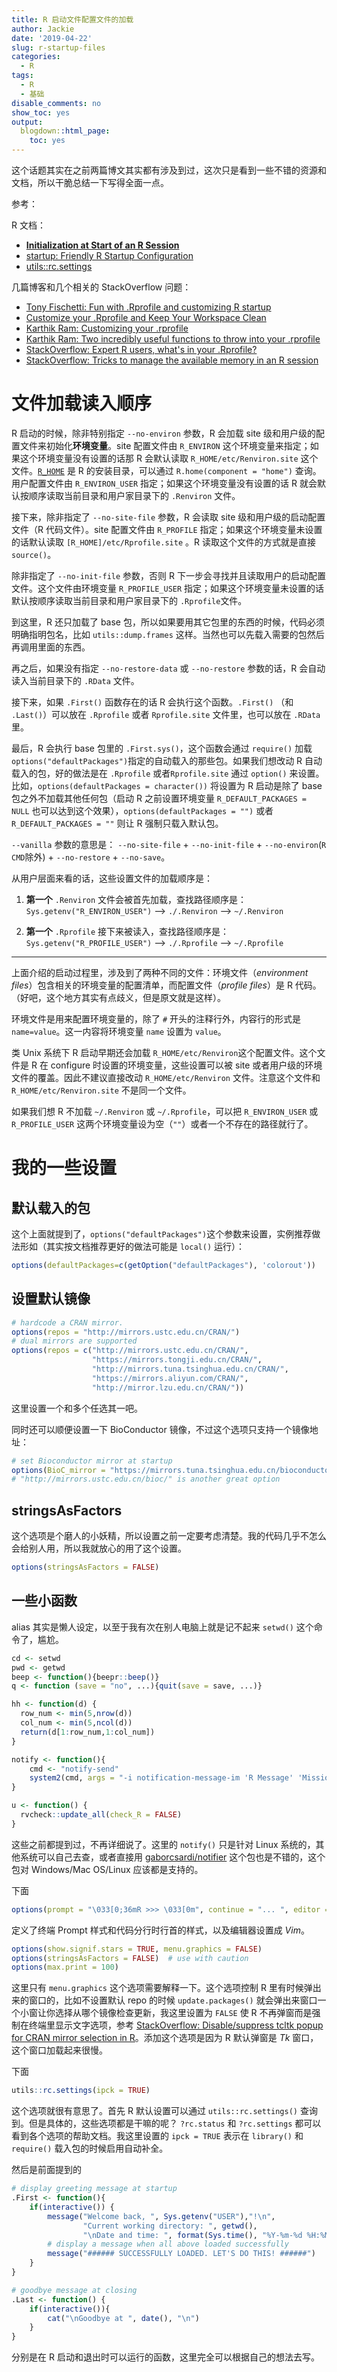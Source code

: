 ```yaml
---
title: R 启动文件配置文件的加载
author: Jackie
date: '2019-04-22'
slug: r-startup-files
categories:
  - R
tags:
  - R
  - 基础
disable_comments: no
show_toc: yes
output:
  blogdown::html_page:
    toc: yes
---
```


这个话题其实在之前两篇博文其实都有涉及到过，这次只是看到一些不错的资源和文档，所以干脆总结一下写得全面一点。


参考：

R 文档：

- [**Initialization at Start of an R Session**](https://stat.ethz.ch/R-manual/R-devel/library/base/html/Startup.html)
- [startup: Friendly R Startup Configuration](https://cran.r-project.org/web/packages/startup/vignettes/startup-intro.html)
- [utils::rc.settings](https://stat.ethz.ch/R-manual/R-devel/library/utils/html/rcompgen.html)

几篇博客和几个相关的 StackOverflow 问题：

- [Tony Fischetti: Fun with .Rprofile and customizing R startup](http://www.onthelambda.com/2014/09/17/fun-with-rprofile-and-customizing-r-startup/)
- [Customize your .Rprofile and Keep Your Workspace Clean](https://www.gettinggeneticsdone.com/2013/07/customize-rprofile.html)
- [Karthik Ram: Customizing your .rprofile](http://old.inundata.org/2011/09/29/customizing-your-rprofile/index.html)
- [Karthik Ram: Two incredibly useful functions to throw into your .rprofile](http://old.inundata.org/2012/02/07/two-incredibly-useful-functions-to-throw-into-your-rprofile/index.html)
- [StackOverflow: Expert R users, what's in your .Rprofile?](https://stackoverflow.com/questions/1189759/expert-r-users-whats-in-your-rprofile)
- [StackOverflow: Tricks to manage the available memory in an R session](https://stackoverflow.com/questions/1358003/tricks-to-manage-the-available-memory-in-an-r-session)

# 文件加载读入顺序

R 启动的时候，除非特别指定 `--no-environ` 参数，R 会加载 site 级和用户级的配置文件来初始化**环境变量**。site 配置文件由 `R_ENVIRON` 这个环境变量来指定；如果这个环境变量没有设置的话那 R 会默认读取 `R_HOME/etc/Renviron.site` 这个文件。[`R_HOME`](https://stat.ethz.ch/R-manual/R-devel/library/base/html/Rhome.html) 是 R 的安装目录，可以通过 `R.home(component = "home")` 查询。用户配置文件由 `R_ENVIRON_USER` 指定；如果这个环境变量没有设置的话 R 就会默认按顺序读取当前目录和用户家目录下的 `.Renviron` 文件。

接下来，除非指定了 `--no-site-file` 参数，R 会读取 site 级和用户级的启动配置文件（R 代码文件）。site 配置文件由 `R_PROFILE` 指定；如果这个环境变量未设置的话默认读取 `[R_HOME]/etc/Rprofile.site` 。R 读取这个文件的方式就是直接 `source()`。

除非指定了 `--no-init-file` 参数，否则 R 下一步会寻找并且读取用户的启动配置文件。这个文件由环境变量 `R_PROFILE_USER` 指定；如果这个环境变量未设置的话默认按顺序读取当前目录和用户家目录下的 `.Rprofile`文件。

到这里，R 还只加载了 base 包，所以如果要用其它包里的东西的时候，代码必须明确指明包名，比如 `utils::dump.frames` 这样。当然也可以先载入需要的包然后再调用里面的东西。

再之后，如果没有指定 `--no-restore-data` 或 `--no-restore` 参数的话，R 会自动读入当前目录下的 `.RData` 文件。

接下来，如果 `.First()` 函数存在的话 R 会执行这个函数。`.First()` （和 `.Last()`）可以放在 `.Rprofile` 或者 `Rprofile.site` 文件里，也可以放在 `.RData` 里。

最后，R 会执行 base 包里的 `.First.sys()`，这个函数会通过 `require()` 加载 `options("defaultPackages")`指定的自动载入的那些包。如果我们想改动 R 自动载入的包，好的做法是在 `.Rprofile` 或者`Rprofile.site` 通过 `option()` 来设置。比如，`options(defaultPackages = character())` 将设置为 R 启动是除了 base 包之外不加载其他任何包（启动 R 之前设置环境变量 `R_DEFAULT_PACKAGES = NULL` 也可以达到这个效果），`options(defaultPackages = "")` 或者 `R_DEFAULT_PACKAGES = ""` 则让 R 强制只载入默认包。

`--vanilla` 参数的意思是： `--no-site-file` + `--no-init-file` + `--no-environ`(`R CMD`除外) + `--no-restore` + `--no-save`。

从用户层面来看的话，这些设置文件的加载顺序是：

1. **第一个** `.Renviron` 文件会被首先加载，查找路径顺序是： `Sys.getenv("R_ENVIRON_USER")` --> `./.Renviron` --> `~/.Renviron`

2. **第一个** `.Rprofile` 接下来被读入，查找路径顺序是：`Sys.getenv("R_PROFILE_USER")` --> `./.Rprofile` --> `~/.Rprofile`

---------

上面介绍的启动过程里，涉及到了两种不同的文件：环境文件（*environment files*）包含相关的环境变量的配置清单，而配置文件（*profile files*）是 R 代码。（好吧，这个地方其实有点歧义，但是原文就是这样）。

环境文件是用来配置环境变量的，除了 `#` 开头的注释行外，内容行的形式是 `name=value`。这一内容将环境变量 `name` 设置为 `value`。

类 Unix 系统下 R 启动早期还会加载 `R_HOME/etc/Renviron`这个配置文件。这个文件是 R 在 configure 时设置的环境变量，这些设置可以被 site 或者用户级的环境文件的覆盖。因此不建议直接改动 `R_HOME/etc/Renviron` 文件。注意这个文件和 `R_HOME/etc/Renviron.site` 不是同一个文件。

如果我们想 R 不加载 `~/.Renviron` 或 `~/.Rprofile`，可以把  `R_ENVIRON_USER` 或 `R_PROFILE_USER` 这两个环境变量设为空（`""`）或者一个不存在的路径就行了。

# 我的一些设置

## 默认载入的包

这个上面就提到了，`options("defaultPackages")`这个参数来设置，实例推荐做法形如（其实按文档推荐更好的做法可能是 `local()` 运行）：

```R
options(defaultPackages=c(getOption("defaultPackages"), 'colorout'))
```

## 设置默认镜像

```R
# hardcode a CRAN mirror.
options(repos = "http://mirrors.ustc.edu.cn/CRAN/")
# dual mirrors are supported
options(repos = c("http://mirrors.ustc.edu.cn/CRAN/",
                  "https://mirrors.tongji.edu.cn/CRAN/",
                  "http://mirrors.tuna.tsinghua.edu.cn/CRAN/",
                  "https://mirrors.aliyun.com/CRAN/",
                  "http://mirror.lzu.edu.cn/CRAN/"))
```

这里设置一个和多个任选其一吧。

同时还可以顺便设置一下 BioConductor 镜像，不过这个选项只支持一个镜像地址：

```R
# set Bioconductor mirror at startup
options(BioC_mirror = "https://mirrors.tuna.tsinghua.edu.cn/bioconductor") 
# "http://mirrors.ustc.edu.cn/bioc/" is another great option
```

## stringsAsFactors

这个选项是个磨人的小妖精，所以设置之前一定要考虑清楚。我的代码几乎不怎么会给别人用，所以我就放心的用了这个设置。

```R
options(stringsAsFactors = FALSE)
```

## 一些小函数

alias 其实是懒人设定，以至于我有次在别人电脑上就是记不起来 `setwd()` 这个命令了，尴尬。

```R
cd <- setwd
pwd <- getwd
beep <- function(){beepr::beep()}
q <- function (save = "no", ...){quit(save = save, ...)}

hh <- function(d) {
  row_num <- min(5,nrow(d))
  col_num <- min(5,ncol(d))
  return(d[1:row_num,1:col_num])
}

notify <- function(){
	cmd <- "notify-send"
	system2(cmd, args = "-i notification-message-im 'R Message' 'Mission Complete, Next->!'")
}

u <- function() {
  rvcheck::update_all(check_R = FALSE)
}
```

这些之前都提到过，不再详细说了。这里的 `notify()` 只是针对 Linux 系统的，其他系统可以自己去查，或者直接用 [gaborcsardi/notifier](https://github.com/gaborcsardi/notifier) 这个包也是不错的，这个包对 Windows/Mac OS/Linux 应该都是支持的。

下面

```R
options(prompt = "\033[0;36mR >>> \033[0m", continue = "... ", editor = "vim")
```

定义了终端 Prompt 样式和代码分行时行首的样式，以及编辑器设置成 *Vim*。

```R
options(show.signif.stars = TRUE, menu.graphics = FALSE)
options(stringsAsFactors = FALSE)  # use with caution
options(max.print = 100)
```

这里只有 `menu.graphics` 这个选项需要解释一下。这个选项控制 R 里有时候弹出来的窗口的，比如不设置默认 repo 的时候 `update.packages()` 就会弹出来窗口一个小窗让你选择从哪个镜像检查更新，我这里设置为 `FALSE` 使 R 不再弹窗而是强制在终端里显示文字选项，参考 [StackOverflow: Disable/suppress tcltk popup for CRAN mirror selection in R](https://stackoverflow.com/questions/7430452/disable-suppress-tcltk-popup-for-cran-mirror-selection-in-r)。添加这个选项是因为 R 默认弹窗是 *Tk* 窗口，这个窗口加载起来很慢。

下面

```R
utils::rc.settings(ipck = TRUE)
```

这个选项就很有意思了。首先 R 默认设置可以通过 `utils::rc.settings()` 查询到。但是具体的，这些选项都是干嘛的呢？ `?rc.status` 和 `?rc.settings` 都可以看到各个选项的帮助文档。我这里设置的 `ipck = TRUE` 表示在 `library()` 和 `require()` 载入包的时候启用自动补全。

然后是前面提到的

```R
# display greeting message at startup
.First <- function(){
    if(interactive()) {
		message("Welcome back, ", Sys.getenv("USER"),"!\n",
                "Current working directory: ", getwd(),
                "\nDate and time: ", format(Sys.time(), "%Y-%m-%d %H:%M"), "\r\n")
		# display a message when all above loaded successfully
		message("###### SUCCESSFULLY LOADED. LET'S DO THIS! ######")
    }
}

# goodbye message at closing
.Last <- function() {
    if(interactive()){
		cat("\nGoodbye at ", date(), "\n")
	}
}
```

分别是在 R 启动和退出时可以运行的函数，这里完全可以根据自己的想法去写。
